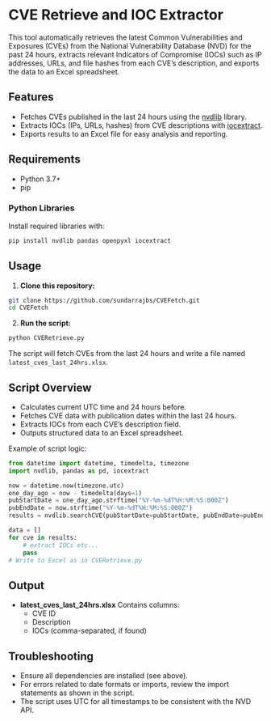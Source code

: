 
# CVE Retrieve and IOC Extractor

This tool automatically retrieves the latest Common Vulnerabilities and Exposures (CVEs) from the National Vulnerability Database (NVD) for the past 24 hours, extracts relevant Indicators of Compromise (IOCs) such as IP addresses, URLs, and file hashes from each CVE’s description, and exports the data to an Excel spreadsheet.

## Features

- Fetches CVEs published in the last 24 hours using the [nvdlib](https://pypi.org/project/nvdlib/) library.
- Extracts IOCs (IPs, URLs, hashes) from CVE descriptions with [iocextract](https://github.com/InQuest/iocextract).
- Exports results to an Excel file for easy analysis and reporting.


## Requirements

- Python 3.7+
- pip


### Python Libraries

Install required libraries with:

```bash
pip install nvdlib pandas openpyxl iocextract
```


## Usage

1. **Clone this repository:**

```bash
git clone https://github.com/sundarrajbs/CVEFetch.git
cd CVEFetch
```

2. **Run the script:**

```bash
python CVERetrieve.py
```

The script will fetch CVEs from the last 24 hours and write a file named `latest_cves_last_24hrs.xlsx`.

## Script Overview

- Calculates current UTC time and 24 hours before.
- Fetches CVE data with publication dates within the last 24 hours.
- Extracts IOCs from each CVE’s description field.
- Outputs structured data to an Excel spreadsheet.

Example of script logic:

```python
from datetime import datetime, timedelta, timezone
import nvdlib, pandas as pd, iocextract

now = datetime.now(timezone.utc)
one_day_ago = now - timedelta(days=1)
pubStartDate = one_day_ago.strftime("%Y-%m-%dT%H:%M:%S:000Z")
pubEndDate = now.strftime("%Y-%m-%dT%H:%M:%S:000Z")
results = nvdlib.searchCVE(pubStartDate=pubStartDate, pubEndDate=pubEndDate)

data = []
for cve in results:
    # extract IOCs etc...
    pass
# Write to Excel as in CVERetrieve.py
```


## Output

- **latest_cves_last_24hrs.xlsx**
Contains columns:
    - CVE ID
    - Description
    - IOCs (comma-separated, if found)


## Troubleshooting

- Ensure all dependencies are installed (see above).
- For errors related to date formats or imports, review the import statements as shown in the script.
- The script uses UTC for all timestamps to be consistent with the NVD API.